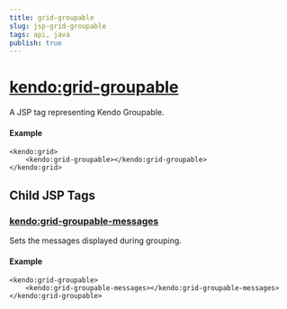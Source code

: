 ```yaml
---
title: grid-groupable
slug: jsp-grid-groupable
tags: api, java
publish: true
---
```


# <kendo:grid-groupable>
A JSP tag representing Kendo Groupable.

#### Example
    <kendo:grid>
        <kendo:grid-groupable></kendo:grid-groupable>
    </kendo:grid>


## Child JSP Tags

### [<kendo:grid-groupable-messages>](/api/wrappers/jsp/grid/groupable-messages)

Sets the messages displayed during grouping.

#### Example

    <kendo:grid-groupable>
        <kendo:grid-groupable-messages></kendo:grid-groupable-messages>
    </kendo:grid-groupable>
 
